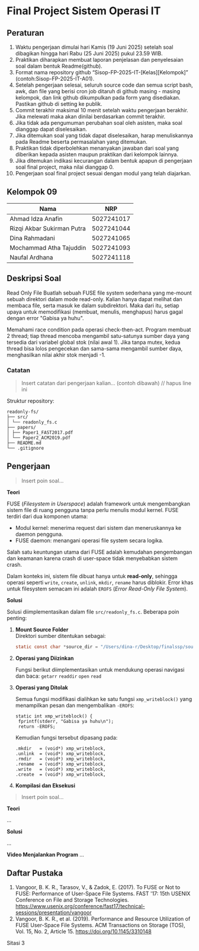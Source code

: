 # Final Project Sistem Operasi IT

## Peraturan
1. Waktu pengerjaan dimulai hari Kamis (19 Juni 2025) setelah soal dibagikan hingga hari Rabu (25 Juni 2025) pukul 23.59 WIB.
2. Praktikan diharapkan membuat laporan penjelasan dan penyelesaian soal dalam bentuk Readme(github).
3. Format nama repository github “Sisop-FP-2025-IT-[Kelas][Kelompok]” (contoh:Sisop-FP-2025-IT-A01).
4. Setelah pengerjaan selesai, seluruh source code dan semua script bash, awk, dan file yang berisi cron job ditaruh di github masing - masing kelompok, dan link github dikumpulkan pada form yang disediakan. Pastikan github di setting ke publik.
5. Commit terakhir maksimal 10 menit setelah waktu pengerjaan berakhir. Jika melewati maka akan dinilai berdasarkan commit terakhir.
6. Jika tidak ada pengumuman perubahan soal oleh asisten, maka soal dianggap dapat diselesaikan.
7. Jika ditemukan soal yang tidak dapat diselesaikan, harap menuliskannya pada Readme beserta permasalahan yang ditemukan.
8. Praktikan tidak diperbolehkan menanyakan jawaban dari soal yang diberikan kepada asisten maupun praktikan dari kelompok lainnya.
9. Jika ditemukan indikasi kecurangan dalam bentuk apapun di pengerjaan soal final project, maka nilai dianggap 0.
10. Pengerjaan soal final project sesuai dengan modul yang telah diajarkan.

## Kelompok 09

Nama | NRP
--- | ---
Ahmad Idza Anafin | 5027241017
Rizqi Akbar Sukirman Putra | 5027241044
Dina Rahmadani | 5027241065
Mochammad Atha Tajuddin | 5027241093
Naufal Ardhana | 5027241118

## Deskripsi Soal
Read Only File 
Buatlah sebuah FUSE file system sederhana yang me-mount sebuah direktori dalam mode read-only. Kalian hanya dapat melihat dan membaca file, serta masuk ke dalam subdirektori. Maka dari itu, setiap upaya untuk memodifikasi (membuat, menulis, menghapus) harus gagal dengan error "Gabisa ya huhu".

Memahami race condition pada operasi check-then-act. Program membuat 2 thread; tiap thread mencoba mengambil satu-satunya sumber daya yang tersedia dari variabel global stok (nilai awal 1). Jika tanpa mutex, kedua thread bisa lolos pengecekan dan sama-sama mengambil sumber daya, menghasilkan nilai akhir stok menjadi -1.

### Catatan

> Insert catatan dari pengerjaan kalian... (contoh dibawah) // hapus line ini

Struktur repository:
```
readonly-fs/
├── src/
│ └── readonly_fs.c 
├── papers/
│ ├── Paper1_FAST2017.pdf 
│ └── Paper2_ACM2019.pdf 
├── README.md 
└── .gitignore
```

## Pengerjaan

> Insert poin soal...

**Teori**

FUSE (*Filesystem in Userspace*) adalah framework untuk mengembangkan sistem file di ruang pengguna tanpa perlu menulis modul kernel. FUSE terdiri dari dua komponen utama:
- Modul kernel: menerima request dari sistem dan meneruskannya ke daemon pengguna.
- FUSE daemon: menangani operasi file system secara logika.

Salah satu keuntungan utama dari FUSE adalah kemudahan pengembangan dan keamanan karena crash di user-space tidak menyebabkan sistem crash.

Dalam konteks ini, sistem file dibuat hanya untuk **read-only**, sehingga operasi seperti `write`, `create`, `unlink`, `mkdir`, `rename` harus diblokir. Error khas untuk filesystem semacam ini adalah `EROFS` (*Error Read-Only File System*).

**Solusi**

Solusi diimplementasikan dalam file `src/readonly_fs.c`. Beberapa poin penting:

1. **Mount Source Folder**  
   Direktori sumber ditentukan sebagai:
   ```c
   static const char *source_dir = "/Users/dina-r/Desktop/finalssp/source_dir";
2. **Operasi yang Diizinkan**
   
   Fungsi berikut diimplementasikan untuk mendukung operasi navigasi dan baca:
   `getarr`
   `readdir`
   `open`
   `read`
4. **Operasi yang Ditolak**
   
   Semua fungsi modifikasi dialihkan ke satu fungsi `xmp_writeblock()` yang menampilkan pesan dan mengembalikan `-EROFS`:
   ```
   static int xmp_writeblock() {
    fprintf(stderr, "Gabisa ya huhu\n");
    return -EROFS;
   ```
   Kemudian fungsi tersebut dipasang pada:
   ```
   .mkdir   = (void*) xmp_writeblock,
   .unlink  = (void*) xmp_writeblock,
   .rmdir   = (void*) xmp_writeblock,
   .rename  = (void*) xmp_writeblock,
   .write   = (void*) xmp_writeblock,
   .create  = (void*) xmp_writeblock,
   ```
6. **Kompilasi dan Eksekusi**
   

> Insert poin soal...

**Teori**

...

**Solusi**

...

**Video Menjalankan Program**
...

## Daftar Pustaka

1. Vangoor, B. K. R., Tarasov, V., & Zadok, E. (2017).
   To FUSE or Not to FUSE: Performance of User-Space File Systems.
   FAST '17: 15th USENIX Conference on File and Storage Technologies.
   https://www.usenix.org/conference/fast17/technical-sessions/presentation/vangoor
2. Vangoor, B. K. R., et al. (2019).
   Performance and Resource Utilization of FUSE User-Space File Systems.
   ACM Transactions on Storage (TOS), Vol. 15, No. 2, Article 15.
   https://doi.org/10.1145/3310148
   
Sitasi 3
